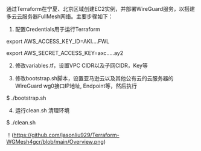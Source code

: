 通过Terraform在宁夏、北京区域创建EC2实例，并部署WireGuard服务，以搭建多云云服务器FullMesh网络。主要步骤如下：

1. 配置Credentials用于运行Terraform

export AWS_ACCESS_KEY_ID=AKI....FWL

export AWS_SECRET_ACCESS_KEY=axc.....ay2

2. 修改variables.tf，设置VPC CIDR以及子网CIDR，Key等

3. 修改bootstrap.sh脚本，设置亚马逊云以及其他公有云的云服务器的WireGuard wg0接口IP地址, Endpoint等，然后执行

$ ./bootstrap.sh

4. 运行clean.sh 清理环境

$ ./clean.sh

！(https://github.com/jasonliu929/Terraform-WGMesh4gcr/blob/main/Overview.png)
